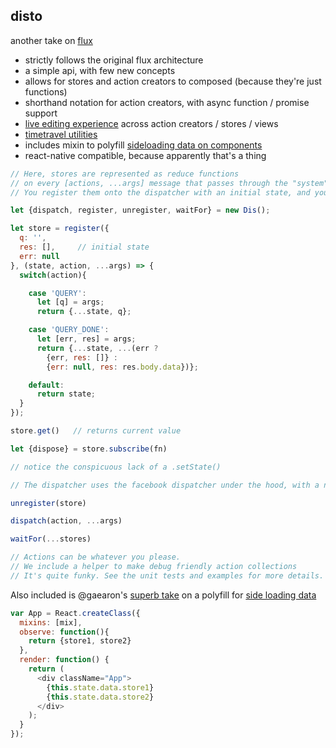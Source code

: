 disto
---
another take on [flux](http://facebook.github.io/flux)

- strictly follows the original flux architecture
- a simple api, with few new concepts
- allows for stores and action creators to composed (because they're just functions)
- shorthand notation for action creators, with async function / promise support
- [live editing experience](https://github.com/threepointone/disto-hot-loader) across action creators / stores / views
- [timetravel utilities](https://github.com/threepointone/disto-example/blob/master/_rest/record.js)
- includes mixin to polyfill [sideloading data on components](https://github.com/facebook/react/issues/3398)
- react-native compatible, because apparently that's a thing

```js
// Here, stores are represented as reduce functions
// on every [actions, ...args] message that passes through the "system".
// You register them onto the dispatcher with an initial state, and you're good to go.

let {dispatch, register, unregister, waitFor} = new Dis();

let store = register({
  q: '',
  res: [],     // initial state
  err: null
}, (state, action, ...args) => {
  switch(action){

    case 'QUERY':
      let [q] = args;
      return {...state, q};

    case 'QUERY_DONE':
      let [err, res] = args;
      return {...state, ...(err ?
        {err, res: []} :
        {err: null, res: res.body.data})};

    default:
      return state;
  }
});

store.get()   // returns current value

let {dispose} = store.subscribe(fn)

// notice the conspicuous lack of a .setState()

// The dispatcher uses the facebook dispatcher under the hood, with a nicer api for these stores.

unregister(store)

dispatch(action, ...args)

waitFor(...stores)

// Actions can be whatever you please.
// We include a helper to make debug friendly action collections
// It's quite funky. See the unit tests and examples for more details.

```

Also included is @gaearon's [superb take](https://gist.github.com/gaearon/7d94c9f38fdd34a6e690) on a polyfill for [side loading data](https://github.com/facebook/react/issues/3398)
```js
var App = React.createClass({
  mixins: [mix],
  observe: function(){
    return {store1, store2}
  },
  render: function() {
    return (
      <div className="App">
        {this.state.data.store1}
        {this.state.data.store2}
      </div>
    );
  }
});
```

